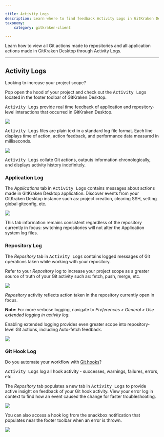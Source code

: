 ```yaml
---

title: Activity Logs 
description: Learn where to find feedback Activity Logs in GitKraken Desktop.
taxonomy:
    category: gitkraken-client

---
```


Learn how to view all Git actions made to repositories and all application actions made in GitKraken Desktop through Activity Logs.

***

## Activity Logs 

Looking to increase your project scope?

Pop open the hood of your project and check out the <kbd>Activity Logs</kbd> located in the footer toolbar of GitKraken Desktop.

<kbd>Activity Logs</kbd> provide real time feedback of application and repository-level interactions that occurred in GitKraken Desktop.

<img src='/wp-content/uploads/activity.gif' class='img-bordered img-responsive center'>

<kbd>Activity Logs</kbd> files are plain text in a standard log file format. Each line displays time of action, action feedback, and performance data measured in milliseconds.

<img src='/wp-content/uploads/data-line.png' srcset='/wp-content/uploads/data-line@2x.png' class='img-bordered img-responsive center'>

<kbd>Activity Logs</kbd> collate Git actions, outputs information chronologically, and displays activity history indefinitely.

### Application Log

The *Applications* tab in <kbd>Activity Logs</kbd> contains messages about actions made in GitKraken Desktop application. Discover events from your GitKraken Desktop instance such as: project creation, clearing SSH, setting global gitconfig, etc.

<img src='/wp-content/uploads/app-level.png' srcset='/wp-content/uploads/app-level@2x.png' class='img-bordered img-responsive center'>

This tab information remains consistent regardless of the repository currently in focus: switching repositories will not alter the Application system log files. 

### Repository Log 

The *Repository* tab in <kbd>Activity Logs</kbd> contains logged messages of Git operations taken while working with your repository. 

Refer to your *Repository* log to increase your project scope as a greater source of truth of your Git activity such as: fetch, push, merge, etc.

<img src='/wp-content/uploads/repository-level.png' srcset='/wp-content/uploads/repository-level@2x.png' class='img-bordered img-responsive center'>

*Repository* activity reflects action taken in the repository currently open in focus. 

<div class='callout callout--warning'>
    <p><strong>Note:</strong> 
    For more verbose logging, navigate to <em>Preferences > General > Use extended logging in activity log</em>.
 </p>
</div>

Enabling extended logging provides even greater scope into repository-level Git actions, including Auto-fetch feedback. 

<img src='/wp-content/uploads/extended.png' srcset='/wp-content/uploads/extended@2x.png' class='img-bordered img-responsive center'>

### Git Hook Log

Do you automate your workflow with <a href= "/working-with-repositories/githooks/"> Git hooks</a>? 

<kbd>Activity Logs</kbd> log all hook activity - successes, warnings, failures, errors, etc.

The *Repository* tab populates a new tab in <kbd>Activity Logs</kbd> to provide active insight on feedback of your Git hook activity. View your error log in context to find how an event caused the change for faster troubleshooting. 

<img src='/wp-content/uploads/githook-log.gif' class='img-bordered img-responsive center'>

You can also access a hook log from the snackbox notification that populates near the footer toolbar when an error is thrown.

<img src='/wp-content/uploads/snackbox-error.png' srcset='/wp-content/uploads/snackbox-error@2x.png' class='img-bordered img-responsive center'>

